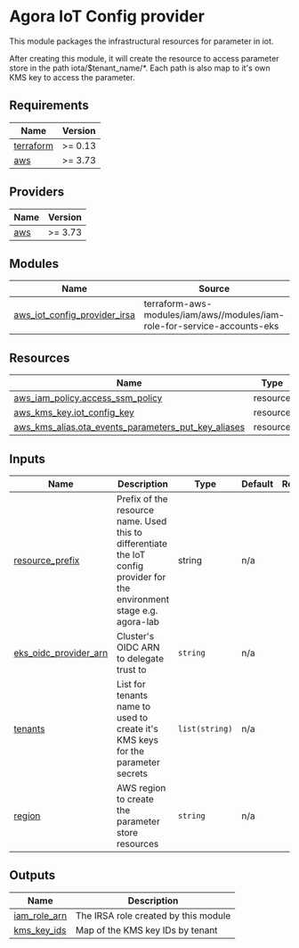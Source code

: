# Agora IoT Config provider

This module packages the infrastructural resources for parameter in iot.

After creating this module, it will create the resource to access parameter store in the path iota/$tenant_name/*. Each path is also map to it's own KMS key to access the parameter.

## Requirements

| Name | Version |
|------|---------|
| <a name="requirement_terraform"></a> [terraform](#requirement\_terraform) | >= 0.13 |
| <a name="requirement_aws"></a> [aws](#requirement\_aws) | >= 3.73 |

## Providers

| Name | Version |
|------|---------|
| <a name="provider_aws"></a> [aws](#provider\_aws) | >= 3.73 |

## Modules

| Name | Source | Version |
|------|--------|---------|
| <a name="aws_iot_config_provider_irsa"></a> [aws\_iot\_config\_provider\_irsa](#aws\_iot\_config\_provider\_irsa) | terraform-aws-modules/iam/aws//modules/iam-role-for-service-accounts-eks | 5.0.0 |


## Resources

| Name | Type |
|------|------|
| [aws_iam_policy.access_ssm_policy](https://registry.terraform.io/providers/hashicorp/aws/latest/docs/resources/iam_policy) | resource |
| [aws_kms_key.iot_config_key](https://registry.terraform.io/providers/hashicorp/aws/latest/docs/resources/kms_key) | resource |
| [aws_kms_alias.ota_events_parameters_put_key_aliases](https://registry.terraform.io/providers/hashicorp/aws/latest/docs/resources/kms_alias) | resource |

## Inputs

| Name | Description | Type | Default | Required |
|------|-------------|------|---------|:--------:|
| <a name="resource_prefix"></a> [resource\_prefix](#input\_resource\_prefix) | Prefix of the resource name. Used this to differentiate the IoT config provider for the environment stage e.g. agora-lab | string | n/a | yes |
| <a name="input_eks_oidc_provider_arn"></a> [eks\_oidc\_provider\_arn](#input\_eks\_oidc\_provider\_arn) | Cluster's OIDC ARN to delegate trust to | `string` | n/a | yes |
| <a name="input_tenants"></a> [tenants](#input\_tenants) | List for tenants name to used to create it's KMS keys for the parameter secrets | `list(string)` | n/a | yes |
| <a name="input_region"></a> [region](#input\_region) | AWS region to create the parameter store resources | `string` | n/a | yes |

## Outputs

| Name                                                                                          | Description                                            |
|-----------------------------------------------------------------------------------------------|--------------------------------------------------------|
| <a name="output_iam_role_arn"></a> [iam\_role\_arn](#output\_iam\_role\_arn)                  | The IRSA role created by this module                   |
| <a name="output_kms_key_ids"></a> [kms\_key\_ids](#output\_kms\_key\_ids)                     | Map of the KMS key IDs by tenant                       |
